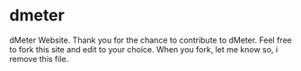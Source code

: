 # dmeter
dMeter Website.
Thank you for the chance to contribute to dMeter. Feel free to fork this site and edit to your choice.
When you fork, let me know so, i remove this file.
